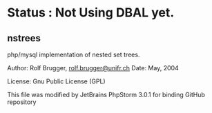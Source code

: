 Status : Not Using DBAL yet.
=================================

nstrees
-------

php/mysql implementation of nested set trees.

Author: Rolf Brugger, rolf.brugger@unifr.ch
Date:   May, 2004


License: Gnu Public License (GPL)

This file was modified by JetBrains PhpStorm 3.0.1 for binding GitHub repository